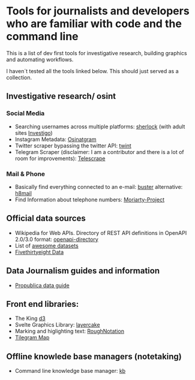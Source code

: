# Tools for journalists and developers who are familiar with code and the command line

This is a list of dev first tools for investigative research, building graphics and automating workflows.

I haven´t tested all the tools linked below. This should just served as a collection.

## Investigative research/ osint

### Social Media
* Searching usernames across multiple platforms: [sherlock](https://github.com/sherlock-project/sherlock) (with adult sites [Investigo](https://github.com/tdh8316/Investigo))
* Instagram Metadata: [Osinatgram](https://github.com/Datalux/Osintgram)
* Twitter scraper bypassing the twitter API: [twint](https://github.com/twintproject/twint)
* Telegram Scraper (disclaimer: I am a contributor and there is a lot of room for improvements): [Telescrape](https://github.com/PeterWalchhofer/Telescrape)

### Mail & Phone
* Basically find everything connected to an e-mail: [buster](https://github.com/sham00n/buster) alternative: [h8mail](https://github.com/khast3x/h8mail)
* Find Information about telephone numbers: [Moriarty-Project](https://github.com/AzizKpln/Moriarty-Project)

## Official data sources
* Wikipedia for Web APIs. Directory of REST API definitions in OpenAPI 2.0/3.0 format: [openapi-directory](https://github.com/APIs-guru/openapi-directory)
* List of [awesome datasets](https://github.com/awesomedata/awesome-public-datasets)
* [Fivethirtyeight Data](https://github.com/fivethirtyeight/data)

## Data Journalism guides and information 
* [Propublica data guide](https://github.com/propublica/guides)

## Front end libraries: 
* The King [d3](https://github.com/d3/d3)
* Svelte Graphics Library: [layercake](https://github.com/mhkeller/layercake)
* Marking and higlighting text: [RoughNotation](https://github.com/rough-stuff/rough-notation)
* [Tilegram Map](https://github.com/PitchInteractiveInc/tilegrams)

## Offline knowlede base managers (notetaking)
* Command line knowledge base manager: [kb](https://github.com/gnebbia/kb)
